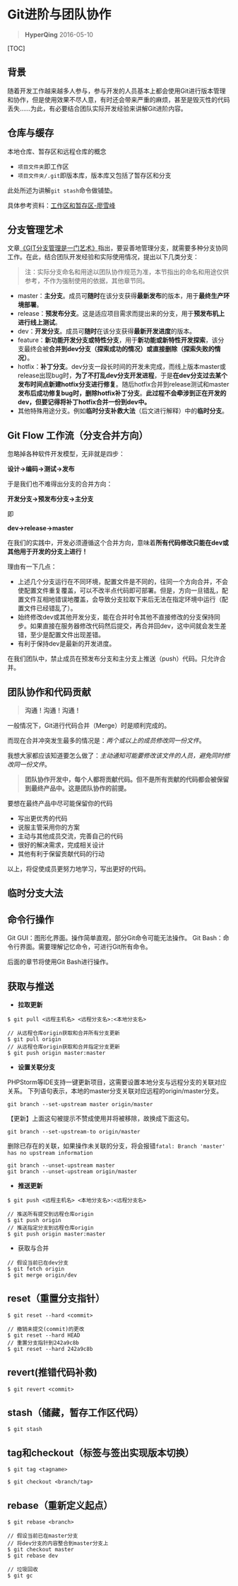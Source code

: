# Git进阶与团队协作

>**HyperQing** 2016-05-10

[TOC]

## 背景

随着开发工作越来越多人参与，参与开发的人员基本上都会使用Git进行版本管理和协作，但是使用效果不尽人意，有时还会带来严重的麻烦，甚至是毁灭性的代码丢失……为此，有必要结合团队实际开发经验来讲解Git进阶内容。

## 仓库与缓存

本地仓库、暂存区和远程仓库的概念

+ `项目文件夹`即工作区
+ `项目文件夹/.git`即版本库，版本库又包括了暂存区和分支

此处所述为讲解`git stash`命令做铺垫。

具体参考资料：[工作区和暂存区-廖雪峰](http://www.liaoxuefeng.com/wiki/0013739516305929606dd18361248578c67b8067c8c017b000/0013745374151782eb658c5a5ca454eaa451661275886c6000)

## 分支管理艺术

文章[《GIT分支管理是一门艺术》](http://kb.cnblogs.com/page/132209/)指出，要妥善地管理分支，就需要多种分支协同工作。在此，结合团队开发经验和实际使用情况，提出以下几类分支：

>注：实际分支命名和用途以团队协作规范为准，本节指出的命名和用途仅供参考，不作为强制使用的依据，其他章节同。

- master：**主分支**。成员可**随时**在该分支获得**最新发布**的版本，用于**最终生产环境部署**。
- release：**预发布分支**。这是适应项目需求而提出来的分支，用于**预发布机上进行线上测试**。
- dev：**开发分支**。成员可**随时**在该分支获得**最新开发进度**的版本。
- feature：**新功能开发分支或特性分支**，用于**新功能或新特性开发探索**，该分支最终会被**合并到dev分支（探索成功的情况）**或**直接删除（探索失败的情况）**。
- hotfix：**补丁分支**。dev分支一段长时间的开发未完成，而线上版本master或release出现bug时，**为了不打乱dev分支开发进程**，于是**在dev分支过去某个发布时间点新建hotfix分支进行修复**。随后hotfix合并到release测试和master**发布后成功修复bug时，删除hotfix补丁分支**。**此过程不会牵涉到正在开发的dev，但要记得将补丁hotfix合并一份到dev中。**
- 其他特殊用途分支。例如**临时分支补救大法**（后文进行解释）中的**临时分支**。

## Git Flow 工作流（分支合并方向）

忽略掉各种软件开发模型，无非就是四步：

**设计->编码->测试->发布**

于是我们也不难得出分支的合并方向：

**开发分支->预发布分支->主分支**

即

**dev->release->master**

在我们的实践中，开发必须遵循这个合并方向，意味着**所有代码修改只能在dev或其他用于开发的分支上进行！**

理由有一下几点：

- 上述几个分支运行在不同环境，配置文件是不同的，往同一个方向合并，不会使配置文件重复覆盖，可以不改半点代码即可部署。但是，方向一旦错乱，配置文件互相地错误地覆盖，会导致分支拉取下来后无法在指定环境中运行（配置文件已经错乱了）。
- 始终修改dev或其他开发分支，能在合并时令其他不直接修改的分支保持同步。如果直接在服务器修改代码然后提交，再合并回dev，这中间就会发生差错，至少是配置文件出现差错。
- 有利于保持dev是最新的开发进度。

在我们团队中，禁止成员在预发布分支和主分支上推送（push）代码。只允许合并。

## 团队协作和代码贡献

>**沟通！沟通！沟通！**

一般情况下，Git进行代码合并（Merge）时是顺利完成的。

而现在合并冲突发生最多的情况是：*两个或以上的成员修改同一份文件*。

我想大家都应该知道要怎么做了：*主动通知可能要修改该文件的人员，避免同时修改同一份文件*。


>**团队协作开发中，每个人都将贡献代码。但不是所有贡献的代码都会被保留到最终产品中。这是团队协作的前提。**

要想在最终产品中尽可能保留你的代码

- 写出更优秀的代码
- 说服主管采用你的方案
- 主动与其他成员交流，完善自己的代码
- 很好的解决需求，完成相关设计
- 其他有利于保留贡献代码的行动

以上，将促使成员更努力地学习，写出更好的代码。

## 临时分支大法

## 命令行操作

Git GUI：图形化界面。操作简单直观，部分Git命令可能无法操作。
Git Bash：命令行界面。需要理解记忆命令，可进行Git所有命令。

后面的章节将使用Git Bash进行操作。

## 获取与推送

- **拉取更新**
```
$ git pull <远程主机名> <远程分支名>:<本地分支名>
```
```
// 从远程仓库origin获取和合并所有分支更新
$ git pull origin
// 从远程仓库origin获取和合并指定分支更新
$ git push origin master:master
```

- **设置关联分支**

PHPStorm等IDE支持一键更新项目，这需要设置本地分支与远程分支的关联对应关系。
下列语句表示，本地的master分支关联对应远程的origin/master分支。

```
git branch --set-upstream master origin/master
```
【更新】上面这句被提示不赞成使用并将被移除，故换成下面这句。
```
git branch --set-upstream-to origin/master
```
删除已存在的关联，如果操作未关联的分支，将会报错`fatal: Branch 'master' has no upstream information`
```
git branch --unset-upstream master
git branch --unset-upstream origin/master
```

- **推送更新**
```
$ git push <远程主机名> <本地分支名>:<远程分支名>
```
```
// 推送所有提交到远程仓库origin
$ git push origin
// 推送指定分支到远程仓库origin
$ git push origin master:master
```
- 获取与合并
```
// 假设当前已在dev分支
$ git fetch origin
$ git merge origin/dev
```

## reset（重置分支指针）
```
$ git reset --hard <commit>
```
```
// 撤销未提交(commit)的更改
$ git reset --hard HEAD
// 重置分支指针到242a9c8b
$ git reset --hard 242a9c8b
```

## revert(推错代码补救)
```
$ git revert <commit>
```

## stash（储藏，暂存工作区代码）
```
$ git stash
```


## tag和checkout（标签与签出实现版本切换）
```
$ git tag <tagname>
```
```
$ git checkout <branch/tag>
```

## rebase（重新定义起点）
```
$ git rebase <branch>
```
```
// 假设当前已在master分支
// 将dev分支的内容整合到master分支上
$ git checkout master
$ git rebase dev
```
```
// 垃圾回收
$ git gc
```